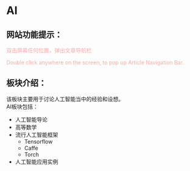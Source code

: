 # AI

## 网站功能提示：

<p style="color:#faa; ">双击屏幕任何位置，弹出文章导航栏</p>
<p style="color:#faa; ">Double click anywhere on the screen, to pop up Article Navigation Bar.</p>

## 板块介绍：

该板块主要用于讨论人工智能当中的经验和设想。  
AI板块包括：
- 人工智能导论
- 高等数学
- 流行人工智能框架
  - Tensorflow
  - Caffe
  - Torch
- 人工智能应用实例